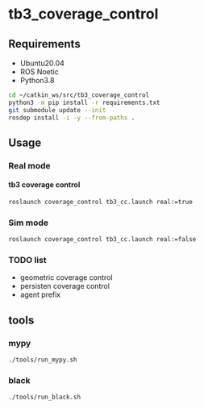 # tb3_coverage_control

## Requirements
- Ubuntu20.04
- ROS Noetic
- Python3.8

```sh
cd ~/catkin_ws/src/tb3_coverage_control
python3 -m pip install -r requirements.txt
git submodule update --init
rosdep install -i -y --from-paths .
```

## Usage
### Real mode
#### tb3 coverage control
```sh
roslaunch coverage_control tb3_cc.launch real:=true
```

### Sim mode
```sh
roslaunch coverage_control tb3_cc.launch real:=false
```

### TODO list
- geometric coverage control
- persisten coverage control
- agent prefix

## tools
### mypy
```sh
./tools/run_mypy.sh
```

### black
```sh
./tools/run_black.sh
```
